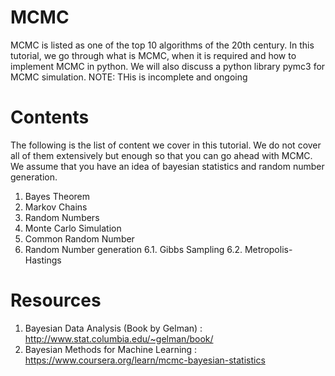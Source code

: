 # MCMC

MCMC is listed as one of the top 10 algorithms of the 20th century. In this tutorial, we go through what is MCMC, when it is required and 
how to implement MCMC in python. We will also discuss a python library pymc3 for MCMC simulation.
NOTE: THis is incomplete and ongoing

# Contents
The following is the list of content we cover in this tutorial. We do not cover all of them extensively but enough so that you can go ahead with MCMC. We assume that you have an idea of bayesian statistics and random number generation.
1. Bayes Theorem
2. Markov Chains
3. Random Numbers
4. Monte Carlo Simulation
5. Common Random Number
6. Random Number generation
  6.1. Gibbs Sampling
  6.2. Metropolis-Hastings

# Resources
1. Bayesian Data Analysis (Book by Gelman) : http://www.stat.columbia.edu/~gelman/book/
2. Bayesian Methods for Machine Learning   : https://www.coursera.org/learn/mcmc-bayesian-statistics

